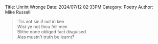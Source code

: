 Title: Unriht Wronge
Date: 2024/07/12 02:33PM
Category: Poetry
Author: Mike Russell

> 'Tis not sin if not in ken<br>
> Wist ye not thou fell men<br>
> Blithe none obliged fact disguised<br>
> Alas mustn't truth be learnt?
